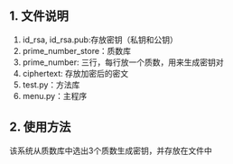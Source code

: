 ## 1. 文件说明
1. id_rsa, id_rsa.pub:存放密钥（私钥和公钥）
2. prime_number_store：质数库
3. prime_number: 三行，每行放一个质数，用来生成密钥对
4. ciphertext: 存放加密后的密文
5. test.py：方法库
6. menu.py：主程序

## 2. 使用方法
该系统从质数库中选出3个质数生成密钥，并存放在文件中
